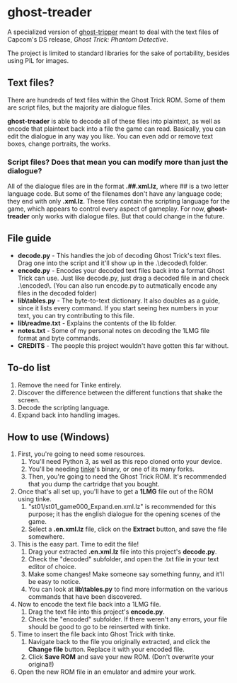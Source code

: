 # ghost-treader
A specialized version of [ghost-tripper](https://github.com/CatTrinket/ghost-tripper) meant to deal with the text files of Capcom's DS release, *Ghost Trick: Phantom Detective*. 

The project is limited to standard libraries for the sake of portability, besides using PIL for images.

## Text files?
There are hundreds of text files within the Ghost Trick ROM. Some of them are script files, but the majority are dialogue files.

**ghost-treader** is able to decode all of these files into plaintext, as well as encode that plaintext back into a file the game can read.
Basically, you can edit the dialogue in any way you like. You can even add or remove text boxes, change portraits, the works.

### Script files? Does that mean you can modify more than just the dialogue?
All of the dialogue files are in the format **.##.xml.lz**, where ## is a two letter language code.
But some of the filenames don't have any language code; they end with only **.xml.lz**. These files contain the scripting language for the game, which appears to control every aspect of gameplay.
For now, **ghost-treader** only works with dialogue files. But that could change in the future.

## File guide
* **decode.py** - This handles the job of decoding Ghost Trick's text files. Drag one into the script and it'll show up in the .\decoded\ folder.
* **encode.py** - Encodes your decoded text files back into a format Ghost Trick can use. Just like decode.py, just drag a decoded file in and check .\encoded\\. (You can also run encode.py to autmatically encode any files in the decoded folder)
* **lib\tables.py** - The byte-to-text dictionary. It also doubles as a guide, since it lists every command. If you start seeing hex numbers in your text, you can try contributing to this file.
* **lib\readme.txt** - Explains the contents of the lib folder.
* **notes.txt** - Some of my personal notes on decoding the 1LMG file format and byte commands.
* **CREDITS** - The people this project wouldn't have gotten this far without.

## To-do list
1. Remove the need for Tinke entirely.
2. Discover the difference between the different functions that shake the screen.
3. Decode the scripting language.
4. Expand back into handling images.

## How to use (Windows)
1. First, you're going to need some resources.
   1. You'll need Python 3, as well as this repo cloned onto your device.
   1. You'll be needing [tinke](https://github.com/pleonex/tinke)'s binary, or one of its many forks.
   1. Then, you're going to need the Ghost Trick ROM. It's recommended that you dump the cartridge that you bought.
1. Once that's all set up, you'll have to get a **1LMG** file out of the ROM using tinke.
   1. "st01/st01_game000_Expand.en.xml.lz" is recommended for this purpose; it has the english dialogue for the opening scenes of the game.
   1. Select a **.en.xml.lz** file, click on the **Extract** button, and save the file somewhere.
1. This is the easy part. Time to edit the file!
   1. Drag your extracted **.en.xml.lz** file into this project's **decode.py**.
   1. Check the "decoded" subfolder, and open the .txt file in your text editor of choice.
   1. Make some changes! Make someone say something funny, and it'll be easy to notice.
   1. You can look at **lib\tables.py** to find more information on the various commands that have been discovered.
1. Now to encode the text file back into a 1LMG file.
   1. Drag the text file into this project's **encode.py**.
   1. Check the "encoded" subfolder. If there weren't any errors, your file should be good to go to be reinserted with tinke.
1. Time to insert the file back into Ghost Trick with tinke.
   1. Navigate back to the file you originally extracted, and click the **Change file** button. Replace it with your encoded file.
   1. Click **Save ROM** and save your new ROM. (Don't overwrite your original!)
1. Open the new ROM file in an emulator and admire your work.
